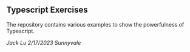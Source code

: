 ## Typescript Exercises

The repository contains various examples to show the powerfulness of Typescript.

<em>Jack Lu</em>
<em>2/17/2023</em>
<em>Sunnyvale</em>
